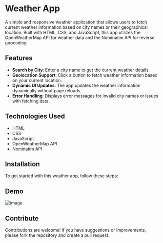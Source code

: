 # Weather App

A simple and responsive weather application that allows users to fetch current weather information based on city names or their geographical location. Built with HTML, CSS, and JavaScript, this app utilizes the OpenWeatherMap API for weather data and the Nominatim API for reverse geocoding.

## Features

- **Search by City**: Enter a city name to get the current weather details.
- **Geolocation Support**: Click a button to fetch weather information based on your current location.
- **Dynamic UI Updates**: The app updates the weather information dynamically without page reloads.
- **Error Handling**: Displays error messages for invalid city names or issues with fetching data.

## Technologies Used

- HTML
- CSS
- JavaScript
- OpenWeatherMap API
- Nominatim API

## Installation

To get started with this weather app, follow these steps:

## Demo
![image](https://github.com/user-attachments/assets/5e417476-9d4a-45bd-a54e-3cb927408a96)


## Contribute
Contributions are welcome! If you have suggestions or improvements, please fork the repository and create a pull request.
